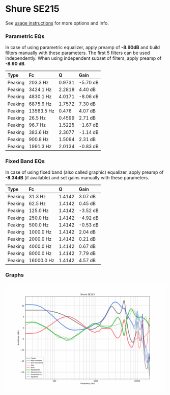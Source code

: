 # Shure SE215
See [usage instructions](https://github.com/jaakkopasanen/AutoEq#usage) for more options and info.

### Parametric EQs
In case of using parametric equalizer, apply preamp of **-8.90dB** and build filters manually
with these parameters. The first 5 filters can be used independently.
When using independent subset of filters, apply preamp of **-8.90 dB**.

| Type    | Fc         |      Q | Gain     |
|:--------|:-----------|:-------|:---------|
| Peaking | 203.3 Hz   | 0.9731 | -5.70 dB |
| Peaking | 3424.1 Hz  | 2.2818 | 4.40 dB  |
| Peaking | 4830.1 Hz  | 4.0171 | -8.06 dB |
| Peaking | 6875.9 Hz  | 1.7572 | 7.30 dB  |
| Peaking | 13563.5 Hz | 0.476  | 4.07 dB  |
| Peaking | 26.5 Hz    | 0.4599 | 2.71 dB  |
| Peaking | 96.7 Hz    | 1.5225 | -1.67 dB |
| Peaking | 383.6 Hz   | 2.3077 | -1.14 dB |
| Peaking | 900.8 Hz   | 1.5094 | 2.31 dB  |
| Peaking | 1991.3 Hz  | 2.0134 | -0.83 dB |

### Fixed Band EQs
In case of using fixed band (also called graphic) equalizer, apply preamp of **-8.34dB**
(if available) and set gains manually with these parameters.

| Type    | Fc         |      Q | Gain     |
|:--------|:-----------|:-------|:---------|
| Peaking | 31.3 Hz    | 1.4142 | 3.07 dB  |
| Peaking | 62.5 Hz    | 1.4142 | 0.45 dB  |
| Peaking | 125.0 Hz   | 1.4142 | -3.52 dB |
| Peaking | 250.0 Hz   | 1.4142 | -4.92 dB |
| Peaking | 500.0 Hz   | 1.4142 | -0.53 dB |
| Peaking | 1000.0 Hz  | 1.4142 | 2.04 dB  |
| Peaking | 2000.0 Hz  | 1.4142 | 0.21 dB  |
| Peaking | 4000.0 Hz  | 1.4142 | 0.67 dB  |
| Peaking | 8000.0 Hz  | 1.4142 | 7.79 dB  |
| Peaking | 16000.0 Hz | 1.4142 | 4.57 dB  |

### Graphs
![](./Shure%20SE215.png)